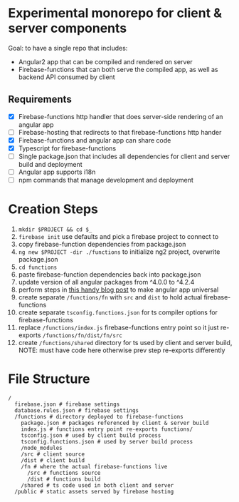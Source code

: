 # Experimental monorepo for client & server components

Goal: to have a single repo that includes:

* Angular2 app that can be compiled and rendered on server
* Firebase-functions that can both serve the compiled app, as well as backend API consumed by client

## Requirements

- [X] Firebase-functions http handler that does server-side rendering of an angular app
- [ ] Firebase-hosting that redirects to that firebase-functions http hander
- [X] Firebase-functions and angular app can share code
- [X] Typescript for firebase-functions
- [ ] Single package.json that includes all dependencies for client and server build and deployment
- [ ] Angular app supports i18n
- [ ] npm commands that manage development and deployment

# Creation Steps

1. `mkdir $PROJECT && cd $_`
1. `firebase init` use defaults and pick a firebase project to connect to
1. copy firebase-function dependencies from package.json
1. `ng new $PROJECT -dir ./functions` to initialize ng2 project, overwrite package.json
1. `cd functions`
1. paste firebase-function dependencies back into package.json
1. update version of all angular packages from ^4.0.0 to ^4.2.4
1. perform steps in [this handy blog post](https://medium.com/@evertonrobertoauler/angular-4-universal-app-with-angular-cli-db8b53bba07d) to make angular app universal
1. create separate `/functions/fn` with `src` and `dist` to hold actual firebase-functions
1. create separate `tsconfig.functions.json` for ts compiler options for firebase-functions
1. replace `/functions/index.js` firebase-functions entry point so it just re-exports `/functions/fn/dist/fn/src`
1. create `/functions/shared` directory for ts used by client and server build, NOTE: must have code here otherwise prev step re-exports differently

# File Structure

```
/
  firebase.json # firebase settings
  database.rules.json # firebase settings
  /functions # directory deployed to firebase-functions
    package.json # packages referenced by client & server build
    index.js # functions entry point re-exports functions/
    tsconfig.json # used by client build process
    tsconfig.functions.json # used by server build process
    /node_modules
    /src # client source
    /dist # client build
    /fn # where the actual firebase-functions live
      /src # functions source
      /dist # functions build
    /shared # ts code used in both client and server
  /public # static assets served by firebase hosting

```
